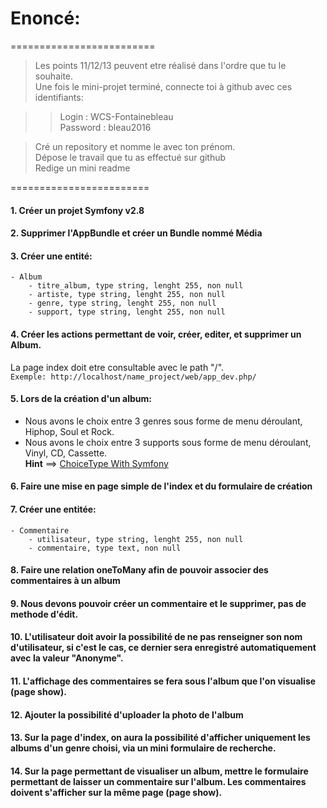 # Enoncé:

=========================

> Les points 11/12/13 peuvent etre réalisé dans l'ordre que tu le souhaite.  
> Une fois le mini-projet terminé, connecte toi à github avec ces identifiants:  

>> Login : WCS-Fontainebleau  
>> Password : bleau2016  

> Cré un repository et nomme le avec ton prénom.  
> Dépose le travail que tu as effectué sur github  
> Redige un mini readme  

========================

#### 1. Créer un projet Symfony v2.8

#### 2. Supprimer l'AppBundle et créer un Bundle nommé Média

#### 3. Créer une entité:
```
- Album
	- titre_album, type string, lenght 255, non null
	- artiste, type string, lenght 255, non null
	- genre, type string, lenght 255, non null
	- support, type string, lenght 255, non null
```

#### 4. Créer les actions permettant de voir, créer, editer, et supprimer un Album.
La page index doit etre consultable avec le path "/".  
`Exemple: http://localhost/name_project/web/app_dev.php/`

#### 5. Lors de la création d'un album: 
- Nous avons le choix entre 3 genres sous forme de menu déroulant, Hiphop, Soul et Rock.
- Nous avons le choix entre 3 supports sous forme de menu déroulant, Vinyl, CD, Cassette.  
**Hint** ==> [ChoiceType With Symfony](http://symfony.com/doc/current/reference/forms/types/choice.html)

#### 6. Faire une mise en page simple de l'index et du formulaire de création

#### 7. Créer une entitée:
```
- Commentaire
	- utilisateur, type string, lenght 255, non null
	- commentaire, type text, non null
```

#### 8. Faire une relation oneToMany afin de pouvoir associer des commentaires à un album
 
#### 9. Nous devons pouvoir créer un commentaire et le supprimer, pas de methode d'édit.

#### 10. L'utilisateur doit avoir la possibilité de ne pas renseigner son nom d'utilisateur, si c'est le cas, ce dernier sera enregistré automatiquement avec la valeur "Anonyme".

#### 11. L'affichage des commentaires se fera sous l'album que l'on visualise (page show).

#### 12. Ajouter la possibilité d'uploader la photo de l'album

#### 13. Sur la page d'index, on aura la possibilité d'afficher uniquement les albums d'un genre choisi, via un mini formulaire de recherche.

#### 14. Sur la page permettant de visualiser un album, mettre le formulaire permettant de laisser un commentaire sur l'album. Les commentaires doivent s'afficher sur la même page (page show).